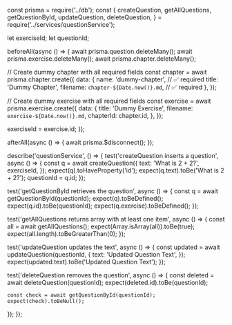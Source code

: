 const prisma = require('../db');
const {
  createQuestion,
  getAllQuestions,
  getQuestionById,
  updateQuestion,
  deleteQuestion,
} = require('../services/questionService');

let exerciseId;
let questionId;

beforeAll(async () => {
  await prisma.question.deleteMany();
  await prisma.exercise.deleteMany();
  await prisma.chapter.deleteMany();

  // Create dummy chapter with all required fields
  const chapter = await prisma.chapter.create({
    data: {
      name: 'dummy-chapter', // ✅ required
      title: 'Dummy Chapter',
      filename: `chapter-${Date.now()}.md`, // ✅ required
    },
  });

  // Create dummy exercise with all required fields
  const exercise = await prisma.exercise.create({
    data: {
      title: 'Dummy Exercise',
      filename: `exercise-${Date.now()}.md`,
      chapterId: chapter.id,
    },
  });

  exerciseId = exercise.id;
});

afterAll(async () => {
  await prisma.$disconnect();
});

describe('questionService', () => {
  test('createQuestion inserts a question', async () => {
    const q = await createQuestion({
      text: 'What is 2 + 2?',
      exerciseId,
    });
    expect(q).toHaveProperty('id');
    expect(q.text).toBe('What is 2 + 2?');
    questionId = q.id;
  });

  test('getQuestionById retrieves the question', async () => {
    const q = await getQuestionById(questionId);
    expect(q).toBeDefined();
    expect(q.id).toBe(questionId);
    expect(q.exercise).toBeDefined();
  });

  test('getAllQuestions returns array with at least one item', async () => {
    const all = await getAllQuestions();
    expect(Array.isArray(all)).toBe(true);
    expect(all.length).toBeGreaterThan(0);
  });

  test('updateQuestion updates the text', async () => {
    const updated = await updateQuestion(questionId, {
      text: 'Updated Question Text',
    });
    expect(updated.text).toBe('Updated Question Text');
  });

  test('deleteQuestion removes the question', async () => {
    const deleted = await deleteQuestion(questionId);
    expect(deleted.id).toBe(questionId);

    const check = await getQuestionById(questionId);
    expect(check).toBeNull();
  });
});
